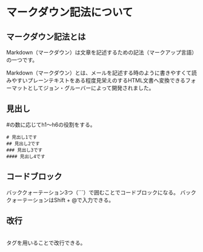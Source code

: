# マークダウン記法について

## マークダウン記法とは
Markdown（マークダウン）は文章を記述するための記法（マークアップ言語）の一つです。

Markdown（マークダウン）とは、メールを記述する時のように書きやすくて読みやすいプレーンテキストをある程度見栄えのするHTML文書へ変換できるフォーマットとしてジョン・グルーバーによって開発されました。

## 見出し
#の数に応じてh1〜h6の役割をする。

```
# 見出し1です
## 見出し2です
### 見出し3です
#### 見出し4です
```

## コードブロック
バッククォーテーション3つ（```）で囲むことでコードブロックになる。
バッククォーテーションはShift + @で入力できる。

## 改行
<br>タグを用いることで改行できる。
